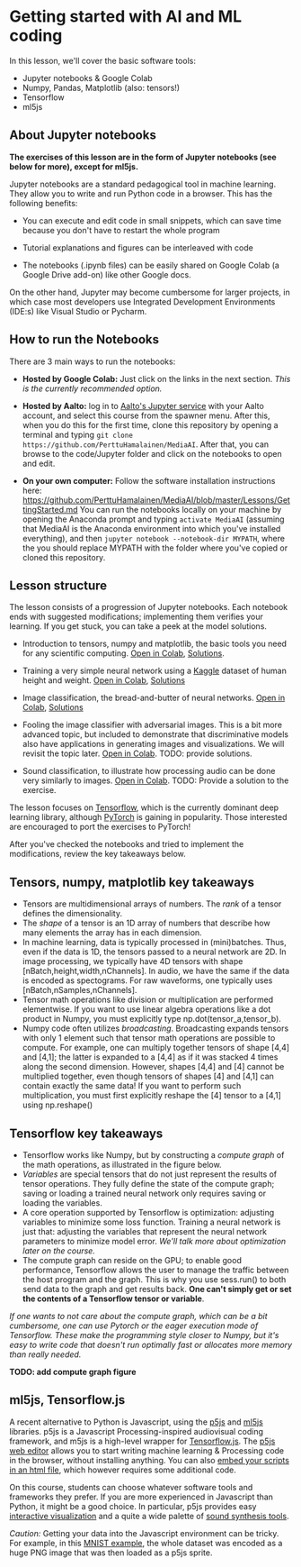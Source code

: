 # Getting started with AI and ML coding
In this lesson, we'll cover the basic software tools:

* Jupyter notebooks & Google Colab
* Numpy, Pandas, Matplotlib (also: tensors!)
* Tensorflow
* ml5js

<!--Make sure you have your software environment ready, if you want to develop on  either using a school computer with everything preinstalled, or installing the various packages on your computer, as instructed in [the course prerequisites](Prerequisites.md).-->

## About Jupyter notebooks
**The exercises of this lesson are in the form of Jupyter notebooks (see below for more), except for ml5js.**

Jupyter notebooks are a standard pedagogical tool in machine learning. They allow you to write and run Python code in a browser. This has the following benefits:

* You can execute and edit code in small snippets, which can save time because you don't have to restart the whole program

* Tutorial explanations and figures can be interleaved with code

* The notebooks (.ipynb files) can be easily shared on Google Colab (a Google Drive add-on) like other Google docs.

On the other hand, Jupyter may become cumbersome for larger projects, in which case most developers use Integrated Development Environments (IDE:s) like Visual Studio or Pycharm.

## How to run the Notebooks
There are 3 main ways to run the notebooks:

* **Hosted by Google Colab:** Just click on the links in the next section. *This is the currently recommended option.*

* **Hosted by Aalto:** log in to [Aalto's Jupyter service](https://jupyter.cs.aalto.fi) with your Aalto account, and select this course from the spawner menu. After this, when you do this for the first time, clone this repository by opening a terminal and typing ```git clone https://github.com/PerttuHamalainen/MediaAI```. After that, you can browse to the code/Jupyter folder and click on the notebooks to open and edit.

* **On your own computer:** Follow the software installation instructions here: https://github.com/PerttuHamalainen/MediaAI/blob/master/Lessons/GettingStarted.md You can run the notebooks locally on your machine by opening the Anaconda prompt and typing ```activate MediaAI``` (assuming that MediaAI is the Anaconda environment into which you've installed everything), and then ```jupyter notebook --notebook-dir MYPATH```, where the you should replace MYPATH with the folder where you've copied or cloned this repository.


## Lesson structure
The lesson consists of a progression of Jupyter notebooks. Each notebook ends with suggested modifications; implementing them verifies your learning. If you get stuck, you can take a peek at the model solutions.

* Introduction to tensors, numpy and matplotlib, the basic tools you need for any scientific computing. [Open in Colab](http://colab.research.google.com/github/PerttuHamalainen/MediaAI/blob/master/Code/Jupyter/DataAndTensors.ipynb), [Solutions](http://colab.research.google.com/github/PerttuHamalainen/MediaAI/blob/master/Code/Jupyter/DataAndTensors_solutions.ipynb).

* Training a very simple neural network using a [Kaggle](https://www.kaggle.com/) dataset of human height and weight. [Open in Colab](http://colab.research.google.com/github/PerttuHamalainen/MediaAI/blob/master/Code/Jupyter/PredictWeight.ipynb), [Solutions](http://colab.research.google.com/github/PerttuHamalainen/MediaAI/blob/master/Code/Jupyter/PredictWeight_solutions.ipynb)

* Image classification, the bread-and-butter of neural networks. [Open in Colab](http://colab.research.google.com/github/PerttuHamalainen/MediaAI/blob/master/Code/Jupyter/MNIST.ipynb), [Solutions](http://colab.research.google.com/github/PerttuHamalainen/MediaAI/blob/master/Code/Jupyter/MNIST_solutions.ipynb)

* Fooling the image classifier with adversarial images.  This is a bit more advanced topic, but included to demonstrate that discriminative models also have applications in generating images and visualizations. We will revisit the topic later. [Open in Colab](http://colab.research.google.com/github/PerttuHamalainen/MediaAI/blob/master/Code/Jupyter/AdversarialMNIST.ipynb). TODO: provide solutions.

* Sound classification, to illustrate how processing audio can be done very similarly to images. [Open in Colab](http://colab.research.google.com/github/PerttuHamalainen/MediaAI/blob/master/Code/Jupyter/AudioMNIST.ipynb). TODO: Provide a solution to the exercise.  


The lesson focuses on [Tensorflow](https://www.tensorflow.org/), which is the currently dominant deep learning library, although [PyTorch](https://pytorch.org/) is gaining in popularity. Those interested are encouraged to port the exercises to PyTorch!

After you've checked the notebooks and tried to implement the modifications, review the key takeaways below.


## Tensors, numpy, matplotlib key takeaways

* Tensors are multidimensional arrays of numbers. The *rank* of a tensor defines the dimensionality.
* The *shape* of a tensor is an 1D array of numbers that describe how many elements the array has in each dimension.
* In machine learning, data is typically processed in (mini)batches. Thus, even if the data is 1D, the tensors passed to a neural network are 2D. In image processing, we typically have 4D tensors with shape [nBatch,height,width,nChannels]. In audio, we have the same if the data is encoded as spectograms. For raw waveforms, one typically uses [nBatch,nSamples,nChannels].
* Tensor math operations like division or multiplication are performed elementwise. If you want to use linear algebra operations like a dot product in Numpy, you must explicitly type np.dot(tensor_a,tensor_b).
* Numpy code often utilizes *broadcasting*. Broadcasting expands tensors with only 1 element such that tensor math operations are possible to compute. For example, one can multiply together tensors of shape [4,4] and [4,1]; the latter is expanded to a [4,4] as if it was stacked 4 times along the second dimension. However, shapes [4,4] and [4] cannot be multiplied together, even though tensors of shapes [4] and [4,1] can contain exactly the same data! If you want to perform such multiplication, you must first explicitly reshape the [4] tensor to a [4,1] using np.reshape()  

## Tensorflow key takeaways

* Tensorflow works like Numpy, but by constructing a *compute graph* of the math operations, as illustrated in the figure below.
* *Variables* are special tensors that do not just represent the results of tensor operations. They fully define the state of the compute graph; saving or loading a trained neural network only requires saving or loading the variables.
* A core operation supported by Tensorflow is optimization: adjusting variables to minimize some loss function. Training a neural network is just that: adjusting the variables that represent the neural network parameters to minimize model error. *We'll talk more about optimization later on the course.*
* The compute graph can reside on the GPU; to enable good performance, Tensorflow allows the user to manage the traffic between the host program and the graph. This is why you use sess.run() to both send data to the graph and get results back. **One can't simply get or set the contents of a Tensorflow tensor or variable**.

*If one wants to not care about the compute graph, which can be a bit cumbersome, one can use Pytorch or the eager execution mode of Tensorflow. These make the programming style closer to Numpy, but it's easy to write code that doesn't run optimally fast or allocates more memory than really needed.*

**TODO: add compute graph figure**

## ml5js, Tensorflow.js
A recent alternative to Python is Javascript, using the [p5js](http://p5js.org/) and [ml5js](https://ml5js.org/) libraries. p5js is a Javascript Processing-inspired audiovisual coding framework, and m5js is a high-level wrapper for [Tensorflow.js](https://www.tensorflow.org/js). The [p5js web editor](https://editor.p5js.org/) allows you to start writing machine learning & Processing code in the browser, without installing anything. You can also [embed your scripts in an html file](https://github.com/tensorflow/tfjs-examples/tree/master/mnist), which however requires some additional code.

<!-- [This p5js demo]() **TODO:** does the same as the human height & weight Jupyter notebook above. It should illustrate the similarities and differences between Python and Javascript.-->

On this course, students can choose whatever software tools and frameworks they prefer. If you are more experienced in Javascript than Python, it might be a good choice. In particular, p5js provides easy [interactive visualization](https://p5js.org/examples/) and a quite a wide palette of [sound synthesis tools](https://p5js.org/reference/#/libraries/p5.sound).

*Caution:* Getting your data into the Javascript environment can be tricky. For example, in this [MNIST example](https://github.com/tensorflow/tfjs-examples/tree/master/mnist), the whole dataset was encoded as a huge PNG image that was then loaded as a p5js sprite.
